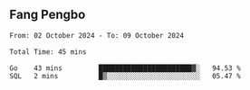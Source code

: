 ## Fang Pengbo

<!--START_SECTION:waka-->

```txt
From: 02 October 2024 - To: 09 October 2024

Total Time: 45 mins

Go    43 mins         ███████████████████████▓░   94.53 %
SQL   2 mins          █▒░░░░░░░░░░░░░░░░░░░░░░░   05.47 %
```

<!--END_SECTION:waka-->